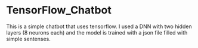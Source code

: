 # TensorFlow_Chatbot

This is a simple chatbot that uses tensorflow. I used a DNN with two hidden layers (8 neurons each) and the model is trained with a json file filled with simple sentenses. 


